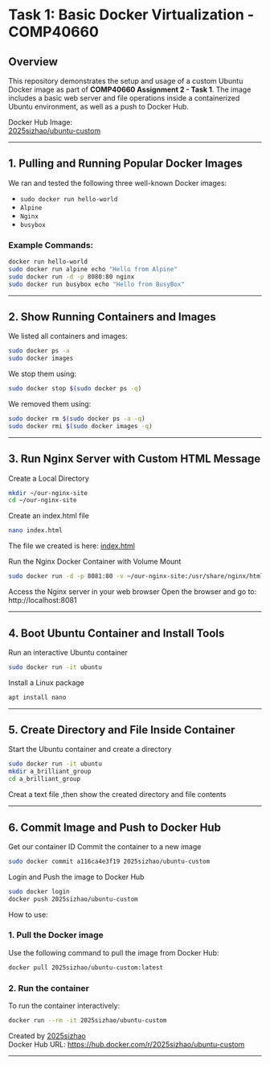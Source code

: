# Task 1: Basic Docker Virtualization - COMP40660

## Overview

This repository demonstrates the setup and usage of a custom Ubuntu Docker image as part of **COMP40660 Assignment 2 - Task 1**. The image includes a basic web server and file operations inside a containerized Ubuntu environment, as well as a push to Docker Hub.

Docker Hub Image:  
 [2025sizhao/ubuntu-custom](https://hub.docker.com/r/2025sizhao/ubuntu-custom)

---

## 1. Pulling and Running Popular Docker Images

We ran and tested the following three well-known Docker images:

- `sudo docker run hello-world`
- `Alpine`
- `Nginx`
- `busybox`

### Example Commands:
```bash
docker run hello-world
sudo docker run alpine echo "Hello from Alpine"
sudo docker run -d -p 8080:80 nginx
sudo docker run busybox echo "Hello from BusyBox"
```
---

## 2. Show Running Containers and Images

We listed all containers and images:
```bash
sudo docker ps -a
sudo docker images
```

We stop them using:
```bash
sudo docker stop $(sudo docker ps -q)
```
We removed them using:
```bash
sudo docker rm $(sudo docker ps -a -q)
sudo docker rmi $(sudo docker images -q)
```
---

## 3. Run Nginx Server with Custom HTML Message

Create a Local Directory
```bash
mkdir ~/our-nginx-site
cd ~/our-nginx-site
```

Create an index.html file
```bash
nano index.html
```
The file we created is here:  [index.html](https://github.com/ZhaoMengqi2024/EEEN40660-_A2_Si-Zhao/blob/master/Task1/index.html)

Run the Nginx Docker Container with Volume Mount
```bash
sudo docker run -d -p 8081:80 -v ~/our-nginx-site:/usr/share/nginx/html:ro nginx
```
Access the Nginx server in your web browser
Open the browser and go to: http://localhost:8081

---

## 4. Boot Ubuntu Container and Install Tools

Run an interactive Ubuntu container
```bash
sudo docker run -it ubuntu
```

Install a Linux package
```bash
apt install nano
```
---

## 5. Create Directory and File Inside Container

Start the Ubuntu container and create a directory
```bash
sudo docker run -it ubuntu
mkdir a_brilliant_group
cd a_brilliant_group
```
Creat a text file ,then show the created directory and file contents

---
## 6. Commit Image and Push to Docker Hub
Get our container ID
Commit the container to a new image
```bash
sudo docker commit a116ca4e3f19 2025sizhao/ubuntu-custom
```
Login and Push the image to Docker Hub
```bash
sudo docker login
docker push 2025sizhao/ubuntu-custom
```

How to use:

### 1. Pull the Docker image
Use the following command to pull the image from Docker Hub:
```bash
docker pull 2025sizhao/ubuntu-custom:latest
```

### 2. Run the container
To run the container interactively:
```bash
docker run --rm -it 2025sizhao/ubuntu-custom
```

Created by [2025sizhao](https://hub.docker.com/u/2025sizhao)  
Docker Hub URL: https://hub.docker.com/r/2025sizhao/ubuntu-custom


---


